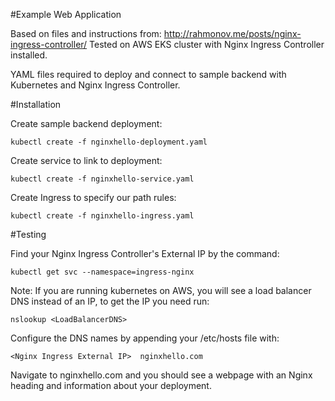#Example Web Application

Based on files and instructions from: http://rahmonov.me/posts/nginx-ingress-controller/
Tested on AWS EKS cluster with Nginx Ingress Controller installed.

YAML files required to deploy and connect to sample backend with Kubernetes and Nginx Ingress Controller. 

#Installation

Create sample backend deployment:
```
kubectl create -f nginxhello-deployment.yaml
```

Create service to link to deployment:
```
kubectl create -f nginxhello-service.yaml
```

Create Ingress to specify our path rules:
```
kubectl create -f nginxhello-ingress.yaml
```

#Testing

Find your Nginx Ingress Controller's External IP by the command:
```
kubectl get svc --namespace=ingress-nginx
```

Note: If you are running kubernetes on AWS, you will see a load balancer DNS instead of an IP, to get the IP you need run:
```
nslookup <LoadBalancerDNS>

```
Configure the DNS names by appending your /etc/hosts file with:
```
<Nginx Ingress External IP>  nginxhello.com
```

Navigate to nginxhello.com and you should see a webpage with an Nginx heading and information about your deployment.
